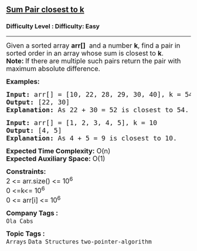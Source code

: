 <h2><a href="https://www.geeksforgeeks.org/problems/pair-in-array-whose-sum-is-closest-to-x1124/1?page=1&sortBy=submissions">Sum Pair closest to k</a></h2><h3>Difficulty Level : Difficulty: Easy</h3><hr><div class="problems_problem_content__Xm_eO"><p><span style="font-size: 18px;">Given a sorted array <strong>arr[]</strong> &nbsp;and a number <strong>k</strong>, find a pair in sorted order in an array whose sum is closest to <strong>k</strong>.<br></span><strong><span style="font-size: 18px;">Note: </span></strong><span style="font-size: 18px;">If there are multiple such pairs return the pair with maximum absolute difference.</span></p>
<p><span style="font-size: 18px;"><strong>Examples:</strong></span></p>
<pre><span style="font-size: 18px;"><strong>Input: </strong>arr[] = [10, 22, 28, 29, 30, 40], k = 54
<strong>Output:</strong> [22, 30]
<strong>Explanation:</strong> As 22 + 30 = 52 is closest to 54.
</span></pre>
<pre><span style="font-size: 18px;"><strong>Input:</strong> arr[] = [1, 2, 3, 4, 5], k = 10
<strong>Output:</strong> [4, 5]
<strong>Explanation:</strong>&nbsp;As 4 + 5 = 9 is closest to 10.</span></pre>
<p><span style="font-size: 18px;"><strong>Expected Time Complexity:</strong> O(n)<br><strong>Expected Auxiliary Space:</strong>&nbsp;O(1)</span></p>
<p><span style="font-size: 18px;"><strong>Constraints:</strong><br>2 &lt;= arr.size() &lt;= 10<sup>6</sup><br>0 &lt;=k&lt;= 10<sup>6</sup><br>0 &lt;= arr[i] &lt;= 10<sup>6</sup></span></p></div><p><span style=font-size:18px><strong>Company Tags : </strong><br><code>Ola Cabs</code>&nbsp;<br><p><span style=font-size:18px><strong>Topic Tags : </strong><br><code>Arrays</code>&nbsp;<code>Data Structures</code>&nbsp;<code>two-pointer-algorithm</code>&nbsp;
